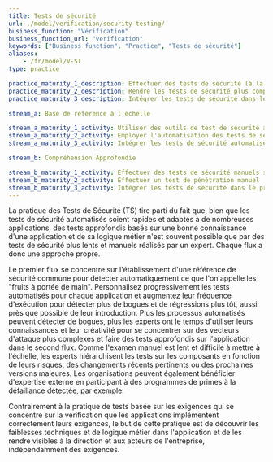 ```yaml
---
title: Tests de sécurité
url: ./model/verification/security-testing/
business_function: "Vérification"
business_function_url: "verification"
keywords: ["Business function", "Practice", "Tests de sécurité"]
aliases:
    - /fr/model/V-ST
type: practice

practice_maturity_1_description: Effectuer des tests de sécurité (à la fois manuels et basés sur des outils) pour découvrir les défauts de sécurité.
practice_maturity_2_description: Rendre les tests de sécurité plus complets et plus efficaces au cours du développement grâce à l'automatisation complétée par des tests de pénétration manuels réguliers.
practice_maturity_3_description: Intégrer les tests de sécurité dans les processus de développement et de déploiement.

stream_a: Base de référence à l'échelle

stream_a_maturity_1_activity: Utiliser des outils de test de sécurité automatisés
stream_a_maturity_2_activity: Employer l'automatisation des tests de sécurité spécifiques à l'application
stream_a_maturity_3_activity: Intégrer les tests de sécurité automatisés dans le processus de génération et de déploiement

stream_b: Compréhension Approfondie

stream_b_maturity_1_activity: Effectuer des tests de sécurité manuels sur les composants à haut risque
stream_b_maturity_2_activity: Effectuer un test de pénétration manuel
stream_b_maturity_3_activity: Intégrer les tests de sécurité dans le processus de développement
---
```


La pratique des Tests de Sécurité (TS) tire parti du fait que, bien que les tests de sécurité automatisés soient rapides et adaptés à de nombreuses applications, des tests approfondis basés sur une bonne connaissance d'une application et de sa logique métier n'est souvent possible que par des tests de sécurité plus lents et manuels réalisés par un expert. Chaque flux a donc une approche propre.

Le premier flux se concentre sur l'établissement d'une référence de sécurité commune pour détecter automatiquement ce que l'on appelle les "fruits à portée de main". Personnalisez progressivement les tests automatisés pour chaque application et augmentez leur fréquence d'exécution pour détecter plus de bogues et de régressions plus tôt, aussi près que possible de leur introduction. Plus les processus automatisés peuvent détecter de bogues, plus les experts ont le temps d'utiliser leurs connaissances et leur créativité pour se concentrer sur des vecteurs d'attaque plus complexes et faire des tests approfondis sur l'application dans le second flux. Comme l'examen manuel est lent et difficile à mettre à l'échelle, les experts hiérarchisent les tests sur les composants en fonction de leurs risques, des changements récents pertinents ou des prochaines versions majeures. Les organisations peuvent également bénéficier d'expertise externe en participant à des programmes de primes à la défaillance détectée, par exemple.

Contrairement à la pratique de tests basée sur les exigences qui se concentre sur la vérification que les applications implémentent correctement leurs exigences, le but de cette pratique est de découvrir les faiblesses techniques et de logique métier dans l'application et de les rendre visibles à la direction et aux acteurs de l'entreprise, indépendamment des exigences.

